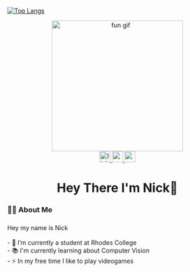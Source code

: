 [![Top Langs](https://github-readme-stats.vercel.app/api/top-langs/?username=SeniorMars&layout=compact&theme=gruvbox&langs_count=10&hide=html,css,makefile)](https://github.com/Nick-Jacko/github-readme-stats)

<div align="center">
  <img src="https://media.giphy.com/media/s8UHGqq9xqJmwZZtHn/giphy.gif?cid=ecf05e47lwnq0jn1w4yxv0efol7rk3bblf48qcw49gj4kz5r&ep=v1_gifs_search&rid=giphy.gif&ct=g" alt="fun gif" width="300" />
</div>

<div align="center">
  <a href="https://www.linkedin.com/in/nickolaus-jackoski-535241280/" target="_blank">
    <img src="https://img.shields.io/static/v1?message=LinkedIn&logo=linkedin&label=&color=0077B5&logoColor=white&labelColor=&style=for-the-badge" height="25" alt="linkedin logo"  />
  </a>
  <a href="https://drive.google.com/file/d/1pPSVu88zDk0kpjvlsl4N9TU6Pu-_1Hh9/view?usp=drive_link" target="_blank">
    <img src="https://img.shields.io/static/v1?message=Resume&logo=googledrive&label=&color=4285F4&logoColor=white&labelColor=&style=for-the-badge" height="25" alt="resume logo"  />
  </a>
  <a href="https://nickolausjackoski.com/" target="_blank">
    <img src="https://img.shields.io/static/v1?message=My%20Website&label=&color=4285F4&logoColor=white&labelColor=&style=for-the-badge" height="25" alt="my website logo"  />
  </a>
</div>

###

<h1 align="center">Hey There I'm Nick👋</h1>

###

<h3 align="left">👩‍💻  About Me</h3>

###

<p align="left">Hey my name is Nick <br><br>- 🔭 I’m currently a student at Rhodes College<br>- 📚 I'm currently learning about Computer Vision<br>- ⚡ In my free time I like to play videogames</p>
